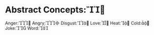 Abstract Concepts:
===========

Anger:
Angry:
Disgust:
Love:
Heat:
Cold:
Joke:
Word:

